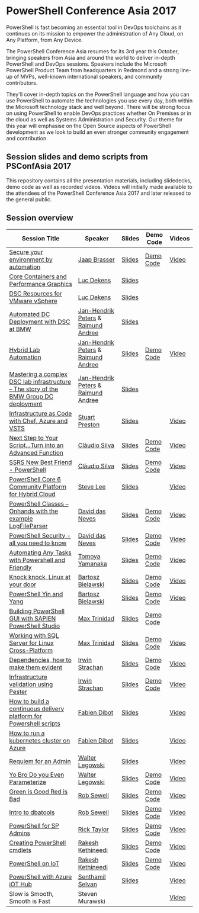 # PowerShell Conference Asia 2017
PowerShell is fast becoming an essential tool in DevOps toolchains as it continues on its mission to empower the administration of Any Cloud, on Any Platform, from Any Device.

The PowerShell Conference Asia resumes for its 3rd year this October, bringing speakers from Asia and around the world to deliver in-depth PowerShell and DevOps sessions. Speakers include the Microsoft PowerShell Product Team from headquarters in Redmond and a strong line-up of MVPs, well-known international speakers, and community contributors.

They'll cover in-depth topics on the PowerShell language and how you can use PowerShell to automate the technologies you use every day, both within the Microsoft technology stack and well beyond. There will be strong focus on using PowerShell to enable DevOps practices whether On Premises or in the cloud as well as Systems Administration and Security. Our theme for this year will emphasise on the Open Source aspects of PowerShell development as we look to build an even stronger community engagement and contribution.

## Session slides and demo scripts from PSConfAsia 2017
This repository contains all the presentation materials, including slidedecks, demo code as well as recorded videos. Videos will initially made available to the attendees of the PowerShell Conference Asia 2017 and later released to the general public.

## Session overview
| Session Title  | Speaker | Slides | Demo Code | Videos |
| ------------- | ------------- | ------------- | ------------- | ------------- |
| [Secure your environment by automation](https://github.com/PowerShellAsia/PSConfAsia2017/tree/master/Jaap%20Brasser/Secure%20your%20environment%20by%20automation) | [Jaap Brasser](https://github.com/jaapbrasser) | [Slides](https://github.com/PowerShellAsia/PSConfAsia2017/blob/master/Jaap%20Brasser/Secure%20your%20environment%20by%20automation/Secure%20your%20environment%20by%20automation.pdf) | [Demo Code](https://github.com/PowerShellAsia/PSConfAsia2017/blob/master/Jaap%20Brasser/Secure%20your%20environment%20by%20automation/Secure%20your%20environment%20by%20automation.zip) |[Video](https://vimeo.com/244041436) |
| [Core Containers and Performance Graphics](https://github.com/PowerShellAsia/PSConfAsia2017/tree/master/Luc%20Dekens/Core%20Containers%20and%20Performance%20Graphics) | [Luc Dekens](https://twitter.com/LucD22) | [Slides](https://github.com/PowerShellAsia/PSConfAsia2017/blob/master/Luc%20Dekens/Core%20Containers%20and%20Performance%20Graphics/Core-Containers_Performance.pptx) | | |[Video](https://vimeo.com/244165310) |
| [DSC Resources for VMware vSphere](https://github.com/PowerShellAsia/PSConfAsia2017/tree/master/Luc%20Dekens/DSC%20Resources%20for%20VMware%20vSphere) | [Luc Dekens](https://twitter.com/LucD22) | [Slides](https://github.com/PowerShellAsia/PSConfAsia2017/blob/master/Luc%20Dekens/DSC%20Resources%20for%20VMware%20vSphere/vSphere%20DSC.pptx) | | |[Video](https://vimeo.com/244165442) |
| [Automated DC Deployment with DSC at BMW](https://github.com/PowerShellAsia/PSConfAsia2017/tree/master/Raimund%20Andree/Automated%20DC%20Deployment%20with%20DSC%20at%20BMW) | [Jan-Hendrik Peters](https://github.com/nyanhp) & [Raimund Andree](https://github.com/raandree)|  [Slides](https://github.com/PowerShellAsia/PSConfAsia2017/blob/master/Raimund%20Andree/Automated%20DC%20Deployment%20with%20DSC%20at%20BMW/Automated%20DC%20Deployment%20with%20DSC%20at%20BMW.pptx) | | | |
| [Hybrid Lab Automation](https://github.com/PowerShellAsia/PSConfAsia2017/tree/master/Jan-Hendrik%20Peters/Hybrid%20Lab%20Automation) | [Jan-Hendrik Peters](https://github.com/nyanhp) & [Raimund Andree](https://github.com/raandree) | [Slides](https://github.com/PowerShellAsia/PSConfAsia2017/blob/master/Jan-Hendrik%20Peters/Hybrid%20Lab%20Automation/Hybrid%20Lab%20Automation.pptx) | [Demo Code](https://github.com/PowerShellAsia/PSConfAsia2017/blob/master/Jan-Hendrik%20Peters/Hybrid%20Lab%20Automation/Hybrid%20Lab%20Automation.zip) |[Video](https://vimeo.com/244057883) |
| [Mastering a complex DSC lab infrastructure – The story of the BMW Group DC deployment](https://github.com/PowerShellAsia/PSConfAsia2017/tree/master/Raimund%20Andree/Mastering%20a%20complex%20DSC%20lab%20infrastructure%20%E2%80%93%20The%20story%20of%20the%20BMW%20Group%20DC%20deployment) | [Jan-Hendrik Peters](https://github.com/nyanhp) & [Raimund Andree](https://github.com/raandree) | [Slides](https://github.com/PowerShellAsia/PSConfAsia2017/blob/master/Raimund%20Andree/Mastering%20a%20complex%20DSC%20lab%20infrastructure%20%E2%80%93%20The%20story%20of%20the%20BMW%20Group%20DC%20deployment/Mastering%20a%20complex%20DSC%20lab%20infrastructure%20%E2%80%93%20The%20story%20of%20the%20BMW%20Group%20DC%20deployment.pptx) | | |
| [Infrastructure as Code with Chef, Azure and VSTS](https://github.com/PowerShellAsia/PSConfAsia2017/tree/master/Stuart%20Preston/Infrastructure%20as%20Code%20with%20Chef%2C%20Azure%20and%20VSTS) | [Stuart Preston](https://github.com/stuartpreston) | [Slides](https://github.com/PowerShellAsia/PSConfAsia2017/blob/master/Stuart%20Preston/Infrastructure%20as%20Code%20with%20Chef%2C%20Azure%20and%20VSTS/Infrastructure%20as%20Code%20with%20Chef%2C%20Azure%20and%20VSTS.pdf) | |[Video](https://vimeo.com/244047133) |
| [Next Step to Your Script...Turn into an Advanced Function](https://github.com/PowerShellAsia/PSConfAsia2017/tree/master/Cl%C3%A1udio%20Silva/Next%20Step%20to%20Your%20Script...Turn%20into%20an%20Advanced%20Function) | [Cláudio Silva](https://github.com/ClaudioESSilva) | [Slides](https://github.com/PowerShellAsia/PSConfAsia2017/blob/master/Cl%C3%A1udio%20Silva/Next%20Step%20to%20Your%20Script...Turn%20into%20an%20Advanced%20Function/Next%20Step%20to%20Your%20Script...Turn%20into%20an%20Advanced%20Function.ppsx) | [Demo Code](https://github.com/PowerShellAsia/PSConfAsia2017/blob/master/Cl%C3%A1udio%20Silva/Next%20Step%20to%20Your%20Script...Turn%20into%20an%20Advanced%20Function/Next%20Step%20to%20Your%20Script...Turn%20into%20an%20Advanced%20Function.zip) |[Video](https://vimeo.com/244165468) |
| [SSRS New Best Friend - PowerShell](https://github.com/PowerShellAsia/PSConfAsia2017/tree/master/Cl%C3%A1udio%20Silva/SSRS%20New%20Best%20Friend%20-%20PowerShell) | [Cláudio Silva](https://github.com/ClaudioESSilva) | [Slides](https://github.com/PowerShellAsia/PSConfAsia2017/blob/master/Cl%C3%A1udio%20Silva/SSRS%20New%20Best%20Friend%20-%20PowerShell/SSRS%20New%20Best%20Friend%20-%20PowerShell.pptx) | [Demo Code](https://github.com/PowerShellAsia/PSConfAsia2017/blob/master/Cl%C3%A1udio%20Silva/SSRS%20New%20Best%20Friend%20-%20PowerShell/SSRS%20New%20Best%20Friend%20-%20PowerShell.zip) |[Video](https://vimeo.com/244165419) |
| [PowerShell Core 6 Community Platform for Hybrid Cloud](https://github.com/PowerShellAsia/PSConfAsia2017/tree/master/Steve%20Lee/PowerShell%20Core%206) | [Steve Lee](https://github.com/SteveL-MSFT) | [Slides](https://github.com/PowerShellAsia/PSConfAsia2017/blob/master/Steve%20Lee/PowerShell%20Core%206/PSConfAsia2017%20-%20PowerShell%20Core%206.pptx) | |[Video](https://vimeo.com/244007604) |
| [PowerShell Classes – Onhands with the example LogFileParser](https://github.com/PowerShellAsia/PSConfAsia2017/tree/master/David%20das%20Neves/PowerShell%20Classes%20%E2%80%93%20Onhands%20with%20the%20example%20LogFileParser) | [David das Neves](https://github.com/ddneves) | [Slides](https://github.com/PowerShellAsia/PSConfAsia2017/blob/master/David%20das%20Neves/PowerShell%20Classes%20%E2%80%93%20Onhands%20with%20the%20example%20LogFileParser/PSConfAsia2017_Classes.pdf) | [Demo Code](https://github.com/PowerShellAsia/PSConfAsia2017/blob/master/David%20das%20Neves/PowerShell%20Classes%20%E2%80%93%20Onhands%20with%20the%20example%20LogFileParser/Material.zip) |[Video](https://vimeo.com/243592553) |
| [PowerShell Security - all you need to know](https://github.com/PowerShellAsia/PSConfAsia2017/tree/master/David%20das%20Neves/PowerShell%20Security%20-%20all%20you%20need%20to%20know) | [David das Neves](https://github.com/ddneves) | [Slides](https://github.com/PowerShellAsia/PSConfAsia2017/blob/master/David%20das%20Neves/PowerShell%20Security%20-%20all%20you%20need%20to%20know/PSConfAsia2017_PSSecurity.pdf) | [Demo Code](https://github.com/PowerShellAsia/PSConfAsia2017/blob/master/David%20das%20Neves/PowerShell%20Security%20-%20all%20you%20need%20to%20know/Material.rar) |[Video](https://vimeo.com/244165362) |
| [Automating Any Tasks with Powershell and Friendly](https://github.com/PowerShellAsia/PSConfAsia2017/tree/master/Tomoya%20Yamanaka/Automating%20Any%20Tasks%20with%20Powershell%20and%20Friendly) | [Tomoya Yamanaka](https://github.com/kumo203) | [Slides](https://github.com/PowerShellAsia/PSConfAsia2017/blob/master/Tomoya%20Yamanaka/Automating%20Any%20Tasks%20with%20Powershell%20and%20Friendly/Automating%20Any%20Tasks%20with%20Powershell%20and%20Friendly.pptx) | [Demo Code](https://github.com/PowerShellAsia/PSConfAsia2017/blob/master/Tomoya%20Yamanaka/Automating%20Any%20Tasks%20with%20Powershell%20and%20Friendly/Automating%20Any%20Tasks%20with%20Powershell%20and%20Friendly.zip) |[Video](https://vimeo.com/244041448) |
| [Knock knock, Linux at your door](https://github.com/PowerShellAsia/PSConfAsia2017/tree/master/Bartosz%20Bielawski/Linux%20at%20your%20door) | [Bartosz Bielawski](https://github.com/bielawb) | [Slides](https://github.com/PowerShellAsia/PSConfAsia2017/blob/master/Bartosz%20Bielawski/Linux%20at%20your%20door/KnockKnock.pptx) | [Demo Code](https://github.com/PowerShellAsia/PSConfAsia2017/blob/master/Bartosz%20Bielawski/Linux%20at%20your%20door/LinuxAtYourDoor.zip) |[Video](https://vimeo.com/244146252) |
| [PowerShell Yin and Yang](https://github.com/PowerShellAsia/PSConfAsia2017/tree/master/Bartosz%20Bielawski/PowerShell%20Yin-Yang) | [Bartosz Bielawski](https://github.com/bielawb) | [Slides](https://github.com/PowerShellAsia/PSConfAsia2017/blob/master/Bartosz%20Bielawski/PowerShell%20Yin-Yang/YinYang.pptx) | [Demo Code](https://github.com/PowerShellAsia/PSConfAsia2017/blob/master/Bartosz%20Bielawski/PowerShell%20Yin-Yang/YinYang.zip) |[Video](https://vimeo.com/244165451) |
| [Building PowerShell GUI with SAPIEN PowerShell Studio](https://github.com/PowerShellAsia/PSConfAsia2017/tree/master/Max%20Trinidad/Building%20PowerShell%20GUI%20with%20SAPIEN%20PowerShell%20Studio) | [Max Trinidad](https://twitter.com/MaxTrinidad) | [Slides](https://github.com/PowerShellAsia/PSConfAsia2017/blob/master/Max%20Trinidad/Building%20PowerShell%20GUI%20with%20SAPIEN%20PowerShell%20Studio/Building%20PowerShell%20GUI%20with%20SAPIEN%20PowerShell%20Studio(Asia).pptx) | [Demo Code](https://github.com/PowerShellAsia/PSConfAsia2017/blob/master/Max%20Trinidad/Building%20PowerShell%20GUI%20with%20SAPIEN%20PowerShell%20Studio/Building%20PowerShell%20GUI%20with%20SAPIEN%20PowerShell%20Studio.zip) | |
| [Working with SQL Server for Linux Cross-Platform](https://github.com/PowerShellAsia/PSConfAsia2017/tree/master/Max%20Trinidad/Working%20with%20SQL%20Server%20for%20Linux%20Cross-Platform) | [Max Trinidad](https://twitter.com/MaxTrinidad) | [Slides](https://github.com/PowerShellAsia/PSConfAsia2017/blob/master/Max%20Trinidad/Working%20with%20SQL%20Server%20for%20Linux%20Cross-Platform/Working%20with%20SQL%20Server%20for%20Linux%20Cross-Platform.pptx) | [Demo Code](https://github.com/PowerShellAsia/PSConfAsia2017/blob/master/Max%20Trinidad/Working%20with%20SQL%20Server%20for%20Linux%20Cross-Platform/Working%20with%20SQL%20Server%20for%20Linux%20Cross-Platform.zip) |[Video](https://vimeo.com/244167219) |
| [Dependencies, how to make them evident](https://github.com/PowerShellAsia/PSConfAsia2017/tree/master/Irwin%20Strachan/Dependencies) | [Irwin Strachan](https://github.com/irwins) | [Slides](https://github.com/PowerShellAsia/PSConfAsia2017/blob/master/Irwin%20Strachan/Dependencies/Dependencies%2C%20how%20to%20make%20them%20evident.pptx) | [Demo Code](https://github.com/PowerShellAsia/PSConfAsia2017/blob/master/Irwin%20Strachan/Dependencies/Dependencies%2C%20how%20to%20make%20them%20evident.zip) |[Video](https://vimeo.com/244146266) |
| [Infrastructure validation using Pester](https://github.com/PowerShellAsia/PSConfAsia2017/tree/master/Irwin%20Strachan/Infrastructure%20validation) | [Irwin Strachan](https://github.com/irwins) | [Slides](https://github.com/PowerShellAsia/PSConfAsia2017/blob/master/Irwin%20Strachan/Infrastructure%20validation/Infrastructure%20validation%20using%20Pester.pptx) | [Demo Code](https://github.com/PowerShellAsia/PSConfAsia2017/blob/master/Irwin%20Strachan/Infrastructure%20validation/Infrastructure%20validation%20using%20Pester.zip) |[Video](https://vimeo.com/244057851) |
| [How to build a continuous delivery platform for Powershell scripts](https://github.com/PowerShellAsia/PSConfAsia2017/tree/master/Irwin%20Strachan/Infrastructure%20validation) | [Fabien Dibot](https://github.com/fabiendibot) | [Slides](https://github.com/PowerShellAsia/PSConfAsia2017/blob/master/Fabien%20Dibot/How%20to%20build%20a%20continuous%20delivery%20platform%20for%20Powershell%20scripts/Continuous_deployment.pptx) | |[Video](https://vimeo.com/244165298) |
| [How to run a kubernetes cluster on Azure](https://github.com/PowerShellAsia/PSConfAsia2017/tree/master/Fabien%20Dibot/How%20to%20run%20a%20kubernetes%20cluster%20on%20Azure) | [Fabien Dibot](https://github.com/fabiendibot) | [Slides](https://github.com/PowerShellAsia/PSConfAsia2017/blob/master/Fabien%20Dibot/How%20to%20run%20a%20kubernetes%20cluster%20on%20Azure/kubernetes.pptx) | |[Video](https://vimeo.com/244057822) |
| [Requiem for an Admin](https://github.com/PowerShellAsia/PSConfAsia2017/tree/master/Walter%20Legowski/Requiem%20for%20an%20Admin) | [Walter Legowski](https://twitter.com/SadProcessor) | [Slides](https://github.com/PowerShellAsia/PSConfAsia2017/blob/master/Walter%20Legowski/Requiem%20for%20an%20Admin/Requiem%20for%20an%20Admin.pdf) | |[Video](https://vimeo.com/244165407) |
| [Yo Bro Do you Even Parameterize](https://github.com/PowerShellAsia/PSConfAsia2017/tree/master/Walter%20Legowski/Yo%20Bro%20Do%20you%20Even%20Parameterize) | [Walter Legowski](https://twitter.com/SadProcessor) | [Slides](https://github.com/PowerShellAsia/PSConfAsia2017/blob/master/Walter%20Legowski/Yo%20Bro%20Do%20you%20Even%20Parameterize/Yo%20Bro%20Do%20you%20Even%20Parameterize.pdf) | [Demo Code](https://github.com/PowerShellAsia/PSConfAsia2017/blob/master/Walter%20Legowski/Yo%20Bro%20Do%20you%20Even%20Parameterize/Yo%20Bro%20Do%20you%20Even%20Parameterize.zip) |[Video](https://vimeo.com/244165485) |
| [Green is Good Red is Bad](https://github.com/PowerShellAsia/PSConfAsia2017/tree/master/Rob%20Sewell/Green%20is%20Good%20Red%20is%20Bad) | [Rob Sewell](https://github.com/SQLDBAWithABeard) | [Slides](https://github.com/PowerShellAsia/PSConfAsia2017/blob/master/Rob%20Sewell/Green%20is%20Good%20Red%20is%20Bad/Green%20Is%20Good%20Red%20is%20Bad.pptx) | [Demo Code](https://github.com/PowerShellAsia/PSConfAsia2017/blob/master/Rob%20Sewell/Green%20is%20Good%20Red%20is%20Bad/Green%20is%20Good%20Red%20is%20Bad.zip) |[Video](https://vimeo.com/244015023) |
| [Intro to dbatools](https://github.com/PowerShellAsia/PSConfAsia2017/tree/master/Rob%20Sewell/Intro%20to%20dbatools) | [Rob Sewell](https://github.com/SQLDBAWithABeard) | [Slides](https://github.com/PowerShellAsia/PSConfAsia2017/blob/master/Rob%20Sewell/Intro%20to%20dbatools/Intro%20to%20dbatools.pptx) | [Demo Code](https://github.com/PowerShellAsia/PSConfAsia2017/blob/master/Rob%20Sewell/Intro%20to%20dbatools/Intro%20to%20dbatools.zip) |[Video](https://vimeo.com/244165476) |
| [PowerShell for SP Admins](https://github.com/PowerShellAsia/PSConfAsia2017/tree/master/Rick%20Taylor/PowerShell%20for%20SP%20Admins) | [Rick Taylor](https://twitter.com/slkrck) | [Slides](https://github.com/PowerShellAsia/PSConfAsia2017/blob/master/Rick%20Taylor/PowerShell%20for%20SP%20Admins/PowerShell%20for%20SP%20Admins.pptx) | [Demo Code](https://github.com/PowerShellAsia/PSConfAsia2017/blob/master/Rick%20Taylor/PowerShell%20for%20SP%20Admins/PowerShell%20for%20SP%20Admins.zip) |[Video](https://vimeo.com/243969877) |
| [Creating PowerShell cmdlets](https://github.com/PowerShellAsia/PSConfAsia2017/tree/master/Rakesh%20Karthik%20Kethineedi/Creating%20PowerShell%20cmdlets) | [Rakesh Kethineedi](https://github.com/rakeshkethineedi) | [Slides](https://github.com/PowerShellAsia/PSConfAsia2017/blob/master/Rakesh%20Karthik%20Kethineedi/Creating%20PowerShell%20cmdlets/Creating%20PowerShell%20cmdlets.pptx) | [Demo Code](https://github.com/PowerShellAsia/PSConfAsia2017/blob/master/Rakesh%20Karthik%20Kethineedi/Creating%20PowerShell%20cmdlets/Creating%20PowerShell%20cmdlets.zip) |[Video](https://vimeo.com/244165322) |
| [PowerShell on IoT](https://github.com/PowerShellAsia/PSConfAsia2017/tree/master/Rakesh%20Karthik%20Kethineedi/PowerShell%20on%20IoT) | [Rakesh Kethineedi](https://github.com/rakeshkethineedi) | [Slides](https://github.com/PowerShellAsia/PSConfAsia2017/blob/master/Rakesh%20Karthik%20Kethineedi/PowerShell%20on%20IoT/PowerShell%20on%20IoT.pptx) | [Demo Code](https://github.com/PowerShellAsia/PSConfAsia2017/blob/master/Rakesh%20Karthik%20Kethineedi/PowerShell%20on%20IoT/PowerShell%20on%20IoT.zip) |[Video](https://vimeo.com/244165333) |
| [PowerShell with Azure iOT Hub](https://github.com/PowerShellAsia/PSConfAsia2017/tree/master/Senthamil%20Selvan/PowerShell%20with%20Azure%20iOT%20Hub) | [Senthamil Selvan](https://twitter.com/altfo) | [Slides](https://github.com/PowerShellAsia/PSConfAsia2017/blob/master/Senthamil%20Selvan/PowerShell%20with%20Azure%20iOT%20Hub/PowerShell%20with%20Azure%20iOT%20Hub.pptx) | |[Video](https://vimeo.com/244165343) |
|Slow is Smooth, Smooth is Fast | Steven Murawski | | | [Video](https://vimeo.com/244165350) |